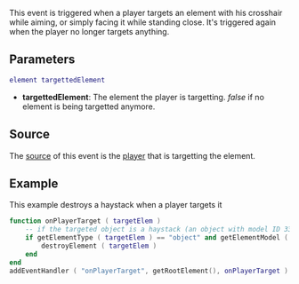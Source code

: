 This event is triggered when a player targets an element with his crosshair while aiming, or simply facing it while standing close. It's triggered again when the player no longer targets anything.

Parameters
----------

``` lua
element targettedElement
```

-   **targettedElement**: The element the player is targetting. *false* if no element is being targetted anymore.

Source
------

The [source](/docs/event_system#Event_source.md "wikilink") of this event is the [player](/player.md "wikilink") that is targetting the element.

Example
-------

<section name="Server" class="server" show="true">
This example destroys a haystack when a player targets it

``` lua
function onPlayerTarget ( targetElem )
    -- if the targeted object is a haystack (an object with model ID 3374) remove it from the game
    if getElementType ( targetElem ) == "object" and getElementModel ( targetElem ) == 3374 then
        destroyElement ( targetElem )
    end
end
addEventHandler ( "onPlayerTarget", getRootElement(), onPlayerTarget )    -- add above function as handler for targeting event
```

</section>
